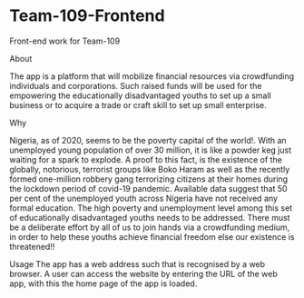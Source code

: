 # Team-109-Frontend
Front-end work for Team-109




About

The app is a platform that will mobilize financial resources via crowdfunding individuals and corporations. Such raised funds will be used for the empowering the educationally disadvantaged youths to set up a small business or to acquire a trade or craft skill to set up small enterprise.

Why

Nigeria, as of 2020, seems to be the poverty capital of the world!. With an unemployed young population of over 30 million, it is like a powder keg just waiting for a spark to explode. A proof to this fact, is the existence of the globally, notorious, terrorist groups like Boko Haram as well as the recently formed one-million robbery gang terrorizing citizens at their homes during the lockdown period of covid-19 pandemic. Available data suggest that 50 per cent of the unemployed youth across Nigeria have not received any formal education. The high poverty and unemployment level among this set of educationally disadvantaged youths needs to be addressed. There must be a deliberate effort by all of us to join hands via a crowdfunding medium, in order to help these youths achieve financial freedom else our existence is threatened!!

Usage The app has a web address such that is recognised by a web browser. A user can access the website by entering the URL of the web app, with this the home page of the app is loaded.

